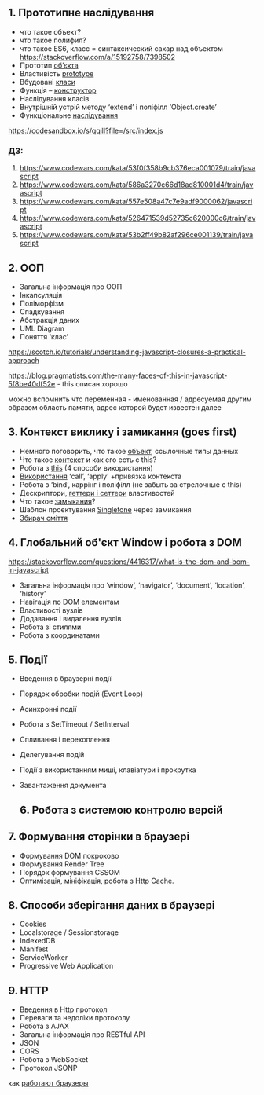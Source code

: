## 1. Прототипне наслідування
- что такое объект?
- что такое полифил?
- что такое ES6, класс = синтаксический сахар над объектом
https://stackoverflow.com/a/15192758/7398502
- Прототип [об’єкта](https://learn.javascript.ru/native-prototypes)
- Властивість [prototype](https://learn.javascript.ru/prototypes)
- Вбудовані [класи](https://developer.mozilla.org/ru/docs/Web/JavaScript/Reference/Global_Objects)
- Функція – [конструктор](https://learn.javascript.ru/constructor-new)
- Наслідування класів
- Внутрішній устрій методу ‘extend’ і поліфілл ‘Object.create’
- Функціональне [наслідування](https://learn.javascript.ru/functional-inheritance)

https://codesandbox.io/s/qqill?file=/src/index.js

### ДЗ:
1. https://www.codewars.com/kata/53f0f358b9cb376eca001079/train/javascript
2. https://www.codewars.com/kata/586a3270c66d18ad810001d4/train/javascript 
3. https://www.codewars.com/kata/557e508a47c7e9adf9000062/javascript 
4. https://www.codewars.com/kata/526471539d52735c620000c6/train/javascript 
5. https://www.codewars.com/kata/53b2ff49b82af296ce001139/train/javascript

## 2. ООП
- Загальна інформація про ООП
- Інкапсуляція
- Поліморфізм
- Спадкування
- Абстракція даних
- UML Diagram
- Поняття ‘клас’


https://scotch.io/tutorials/understanding-javascript-closures-a-practical-approach

https://blog.pragmatists.com/the-many-faces-of-this-in-javascript-5f8be40df52e - this описан хорошо

можно вспомнить что переменная - именованная / адресуемая другим образом область памяти, адрес которой будет известен далее

## 3. Контекст виклику і замикання (goes first)
- Немного поговорить, что такое [объект](https://learn.javascript.ru/object), ссылочные типы данных
- Что такое [контекст](https://developer.mozilla.org/ru/docs/Web/JavaScript/Reference/Operators/this) и как его есть с this?
- Робота з [this](https://learn.javascript.ru/object-methods) (4 способи використання)
- [Використання](https://medium.com/@stasonmars/%D0%BF%D0%BE%D0%B4%D1%80%D0%BE%D0%B1%D0%BD%D0%BE-%D0%BE-%D0%BC%D0%B5%D1%82%D0%BE%D0%B4%D0%B0%D1%85-apply-call-%D0%B8-bind-%D0%BD%D0%B5%D0%BE%D0%B1%D1%85%D0%BE%D0%B4%D0%B8%D0%BC%D1%8B%D1%85-%D0%BA%D0%B0%D0%B6%D0%B4%D0%BE%D0%BC%D1%83-javascript-%D1%80%D0%B0%D0%B7%D1%80%D0%B0%D0%B1%D0%BE%D1%82%D1%87%D0%B8%D0%BA%D1%83-ddd5f9b06290) ‘call’, ‘apply’ +привязка контекста
- Робота з ‘bind’, каррінг і поліфілл (не забыть за стрелочные с this)
- Дескриптори, [геттери і сеттери](https://learn.javascript.ru/property-accessors) властивостей
- Что такое [замыкания](https://learn.javascript.ru/closure)?
- Шаблон проєктування [Singletone](https://stepansuvorov.com/blog/2014/02/%D0%BF%D0%B0%D1%82%D1%82%D0%B5%D1%80%D0%BD%D1%8B-%D0%B2-javascript-singleton/) через замикання
- [Збирач сміття](https://learn.javascript.ru/garbage-collection)


## 4. Глобальний об'єкт Window і робота з DOM
https://stackoverflow.com/questions/4416317/what-is-the-dom-and-bom-in-javascript


- Загальна інформація про ‘window’, ‘navigator’, ‘document’, ‘location’, ‘history’
- Навігація по DOM елементам
- Властивості вузлів
- Додавання і видалення вузлів
- Робота зі стилями
- Робота з координатами

## 5. Події
- Введення в браузерні події
- Порядок обробки подій (Event Loop)
- Асинхронні події
- Робота з SetTimeout / SetInterval
- Спливання і перехоплення
- Делегування подій
- Події з використанням миші, клавіатури і прокрутка
- Завантаження документа


  ## 6. Робота з системою контролю версій


## 7. Формування сторінки в браузері
- Формування DOM покроково
- Формування Render Tree
- Порядок формування CSSOM
- Оптимізація, мініфікація, робота з Http Cache.


## 8. Способи зберігання даних в браузері
- Cookies
- Localstorage / Sessionstorage
- IndexedDB
- Manifest
- ServiceWorker
- Progressive Web Application


## 9. HTTP
- Введення в Http протокол
- Переваги та недоліки протоколу
- Робота з AJAX
- Загальна інформація про RESTful API
- JSON
- CORS
- Робота з WebSocket
- Протокол JSONP


как [работают браузеры](https://developer.mozilla.org/ru/docs/Web/Performance/How_browsers_work)

